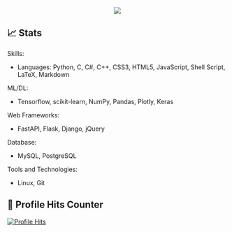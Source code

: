 <!-- Typing SVG -->
<p align="center">
  <img src="https://readme-typing-svg.herokuapp.com?color=007ACC&lines=Welcome+to+my+GitHub+Profile!;I'm+passionate+about+coding!;Let's+build+amazing+things+together!">
</p>

## 📈 Stats
Skills:
- Languages: Python, C, C#, C++, CSS3, HTML5, JavaScript, Shell Script, LaTeX, Markdown

ML/DL:
- Tensorflow, scikit-learn, NumPy, Pandas, Plotly, Keras

Web Frameworks:
- FastAPI, Flask, Django, jQuery

Database:
- MySQL, PostgreSQL

Tools and Technologies:
- Linux, Git

## 🎯 Profile Hits Counter
<!-- Place the link to your profile hits counter here -->
[![Profile Hits](https://example.com/count.svg)](https://example.com)

